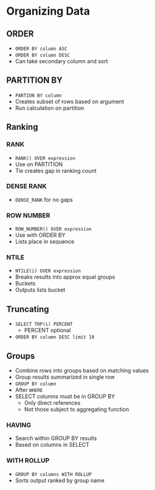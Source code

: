 # Organizing Data
## ORDER
* `ORDER BY column ASC`
* `ORDER BY column DESC`
* Can take secondary column and sort
## PARTITION BY
* `PARTION BY column`
* Creates subset of rows based on argument
* Run calculation on partition
## Ranking
### RANK
* `RANK() OVER expression`
* Use on PARTITION
* Tie creates gap in ranking count
### DENSE RANK
* `DENSE_RANK` for no gaps
### ROW NUMBER
* `ROW_NUMBER() OVER expression`
* Use with ORDER BY
* Lists place in sequence
### NTILE
* `NTILE(i) OVER expression`
* Breaks results into approx equal groups
* Buckets
* Outputs lists bucket
## Truncating
* `SELECT TOP(i) PERCENT`
    * PERCENT optional
* `ORDER BY column DESC limit 10`
## Groups
* Combine rows into groups based on matching values
* Group results summarized in single row
* `GROUP BY column`
* After `WHERE`
* SELECT columns must be in GROUP BY
    * Only direct references
    * Not those subject to aggregating function
### HAVING
* Search within GROUP BY results
* Based on columns in SELECT
### WITH ROLLUP
* `GROUP BY columns WITH ROLLUP`
* Sorts output ranked by group name


